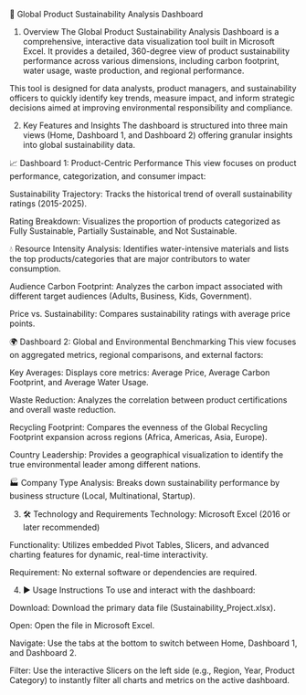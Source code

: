 🌿 Global Product Sustainability Analysis Dashboard
1. Overview
The Global Product Sustainability Analysis Dashboard is a comprehensive, interactive data visualization tool built in Microsoft Excel. It provides a detailed, 360-degree view of product sustainability performance across various dimensions, including carbon footprint, water usage, waste production, and regional performance.

This tool is designed for data analysts, product managers, and sustainability officers to quickly identify key trends, measure impact, and inform strategic decisions aimed at improving environmental responsibility and compliance.

2. Key Features and Insights
The dashboard is structured into three main views (Home, Dashboard 1, and Dashboard 2) offering granular insights into global sustainability data.

📈 Dashboard 1: Product-Centric Performance
This view focuses on product performance, categorization, and consumer impact:

Sustainability Trajectory: Tracks the historical trend of overall sustainability ratings (2015-2025).

Rating Breakdown: Visualizes the proportion of products categorized as Fully Sustainable, Partially Sustainable, and Not Sustainable.

💧 Resource Intensity Analysis: Identifies water-intensive materials and lists the top products/categories that are major contributors to water consumption.

Audience Carbon Footprint: Analyzes the carbon impact associated with different target audiences (Adults, Business, Kids, Government).

Price vs. Sustainability: Compares sustainability ratings with average price points.

🌍 Dashboard 2: Global and Environmental Benchmarking
This view focuses on aggregated metrics, regional comparisons, and external factors:

Key Averages: Displays core metrics: Average Price, Average Carbon Footprint, and Average Water Usage.

Waste Reduction: Analyzes the correlation between product certifications and overall waste reduction.

Recycling Footprint: Compares the evenness of the Global Recycling Footprint expansion across regions (Africa, Americas, Asia, Europe).

Country Leadership: Provides a geographical visualization to identify the true environmental leader among different nations.

🏭 Company Type Analysis: Breaks down sustainability performance by business structure (Local, Multinational, Startup).

3. 🛠️ Technology and Requirements
Technology: Microsoft Excel (2016 or later recommended)

Functionality: Utilizes embedded Pivot Tables, Slicers, and advanced charting features for dynamic, real-time interactivity.

Requirement: No external software or dependencies are required.

4. ▶️ Usage Instructions
To use and interact with the dashboard:

Download: Download the primary data file (Sustainability_Project.xlsx).

Open: Open the file in Microsoft Excel.

Navigate: Use the tabs at the bottom to switch between Home, Dashboard 1, and Dashboard 2.

Filter: Use the interactive Slicers on the left side (e.g., Region, Year, Product Category) to instantly filter all charts and metrics on the active dashboard.


